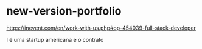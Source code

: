 # new-version-portfolio

https://inevent.com/en/work-with-us.php#op-454039-full-stack-developer

I é uma startup
americana e o contrato

